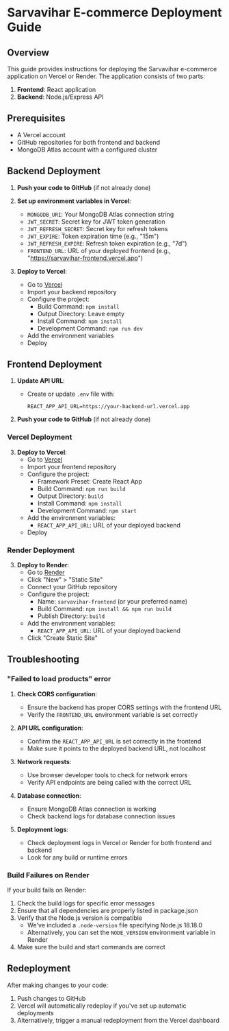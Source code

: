 # Sarvavihar E-commerce Deployment Guide

## Overview

This guide provides instructions for deploying the Sarvavihar e-commerce application on Vercel or Render. The application consists of two parts:

1. **Frontend**: React application
2. **Backend**: Node.js/Express API

## Prerequisites

- A Vercel account
- GitHub repositories for both frontend and backend
- MongoDB Atlas account with a configured cluster

## Backend Deployment

1. **Push your code to GitHub** (if not already done)

2. **Set up environment variables in Vercel**:
   - `MONGODB_URI`: Your MongoDB Atlas connection string
   - `JWT_SECRET`: Secret key for JWT token generation
   - `JWT_REFRESH_SECRET`: Secret key for refresh tokens
   - `JWT_EXPIRE`: Token expiration time (e.g., "15m")
   - `JWT_REFRESH_EXPIRE`: Refresh token expiration (e.g., "7d")
   - `FRONTEND_URL`: URL of your deployed frontend (e.g., "https://sarvavihar-frontend.vercel.app")

3. **Deploy to Vercel**:
   - Go to [Vercel](https://vercel.com)
   - Import your backend repository
   - Configure the project:
     - Build Command: `npm install`
     - Output Directory: Leave empty
     - Install Command: `npm install`
     - Development Command: `npm run dev`
   - Add the environment variables
   - Deploy

## Frontend Deployment

1. **Update API URL**:
   - Create or update `.env` file with:
     ```
     REACT_APP_API_URL=https://your-backend-url.vercel.app
     ```

2. **Push your code to GitHub** (if not already done)

### Vercel Deployment

3. **Deploy to Vercel**:
   - Go to [Vercel](https://vercel.com)
   - Import your frontend repository
   - Configure the project:
     - Framework Preset: Create React App
     - Build Command: `npm run build`
     - Output Directory: `build`
     - Install Command: `npm install`
     - Development Command: `npm start`
   - Add the environment variables:
     - `REACT_APP_API_URL`: URL of your deployed backend
   - Deploy

### Render Deployment

3. **Deploy to Render**:
   - Go to [Render](https://render.com)
   - Click "New" > "Static Site"
   - Connect your GitHub repository
   - Configure the project:
     - Name: `sarvavihar-frontend` (or your preferred name)
     - Build Command: `npm install && npm run build`
     - Publish Directory: `build`
   - Add the environment variables:
     - `REACT_APP_API_URL`: URL of your deployed backend
   - Click "Create Static Site"

## Troubleshooting

### "Failed to load products" error

1. **Check CORS configuration**:
   - Ensure the backend has proper CORS settings with the frontend URL
   - Verify the `FRONTEND_URL` environment variable is set correctly

2. **API URL configuration**:
   - Confirm the `REACT_APP_API_URL` is set correctly in the frontend
   - Make sure it points to the deployed backend URL, not localhost

3. **Network requests**:
   - Use browser developer tools to check for network errors
   - Verify API endpoints are being called with the correct URL

4. **Database connection**:
   - Ensure MongoDB Atlas connection is working
   - Check backend logs for database connection issues

5. **Deployment logs**:
   - Check deployment logs in Vercel or Render for both frontend and backend
   - Look for any build or runtime errors

### Build Failures on Render

If your build fails on Render:

1. Check the build logs for specific error messages
2. Ensure that all dependencies are properly listed in package.json
3. Verify that the Node.js version is compatible
   - We've included a `.node-version` file specifying Node.js 18.18.0
   - Alternatively, you can set the `NODE_VERSION` environment variable in Render
4. Make sure the build and start commands are correct

## Redeployment

After making changes to your code:

1. Push changes to GitHub
2. Vercel will automatically redeploy if you've set up automatic deployments
3. Alternatively, trigger a manual redeployment from the Vercel dashboard
